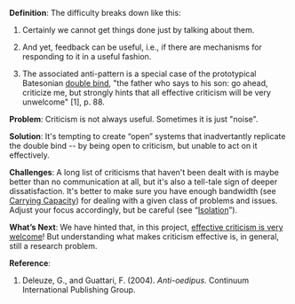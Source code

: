**Definition**: The difficulty breaks down like this:

1.  Certainly we cannot get things done just by talking about them.

2.  And yet, feedback can be useful, i.e., if there are mechanisms for
    responding to it in a useful fashion.

3.  The associated anti-pattern is a special case of the prototypical
    Batesonian [double bind](http://en.wikipedia.org/wiki/Double_bind),
    "the father who says to his son: go ahead, criticize me, but
    strongly hints that all effective criticism will be very unwelcome"
    [1], p. 88.

**Problem**: Criticism is not always useful. Sometimes it is just
"noise".

**Solution**: It's tempting to create “open” systems that inadvertantly
replicate the double bind -- by being open to criticism, but unable to
act on it effectively.

**Challenges**: A long list of criticisms that haven't been dealt with
is maybe better than no communication at all, but it's also a tell-tale
sign of deeper dissatisfaction. It's better to make sure you have enough
bandwidth (see [Carrying
Capacity](http://peeragogy.org/patterns-usecases/patterns-and-heuristics/carrying-capacity/))
for dealing with a given class of problems and issues. Adjust your focus
accordingly, but be careful (see
“[Isolation](http://peeragogy.org/antipatterns/isolation/)”).

**What’s Next**: We have hinted that, in this project, [effective
criticism is very
welcome](http://peeragogy.org/how-to-use-this-handbook/)! But
understanding what makes criticism effective is, in general, still a
research problem.

**Reference**:

1.  Deleuze, G., and Guattari, F. (2004). *Anti-oedipus*. Continuum
    International Publishing Group.

